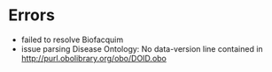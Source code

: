 # Errors

- failed to resolve Biofacquim
- issue parsing Disease Ontology: No data-version line contained in http://purl.obolibrary.org/obo/DOID.obo